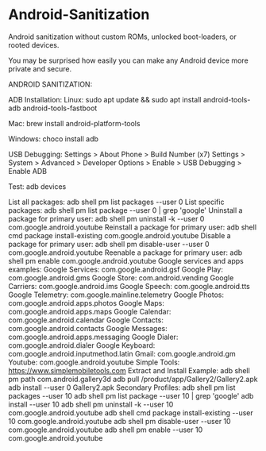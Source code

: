 # Android-Sanitization
Android sanitization without custom ROMs, unlocked boot-loaders, or rooted devices.

You may be surprised how easily you can make any Android device more private and secure. 

ANDROID SANITIZATION: 

ADB Installation: Linux: sudo apt update && sudo apt install android-tools-adb android-tools-fastboot 

Mac: brew install android-platform-tools 

Windows: choco install adb 

USB Debugging: Settings > About Phone > Build Number (x7) Settings > System > Advanced > Developer Options > Enable > USB Debugging > Enable ADB 

Test: adb devices 

List all packages: adb shell pm list packages --user 0
List specific packages: adb shell pm list package --user 0 | grep 'google'
Uninstall a package for primary user: adb shell pm uninstall -k --user 0 com.google.android.youtube 
Reinstall a package for primary user: adb shell cmd package install-existing com.google.android.youtube 
Disable a package for primary user: adb shell pm disable-user --user 0 com.google.android.youtube 
Reenable a package for primary user: adb shell pm enable com.google.android.youtube 
Google services and apps examples: 
Google Services: com.google.android.gsf 
Google Play: com.google.android.gms 
Google Store: com.android.vending 
Google Carriers: com.google.android.ims 
Google Speech: com.google.android.tts 
Google Telemetry: com.google.mainline.telemetry 
Google Photos: com.google.android.apps.photos 
Google Maps: com.google.android.apps.maps 
Google Calendar: com.google.android.calendar 
Google Contacts: com.google.android.contacts 
Google Messages: com.google.android.apps.messaging 
Google Dialer: com.google.android.dialer 
Google Keyboard: com.google.android.inputmethod.latin 
Gmail: com.google.android.gm 
Youtube: com.google.android.youtube 
Simple Tools: https://www.simplemobiletools.com 
Extract and Install Example: adb shell pm path com.android.gallery3d adb pull /product/app/Gallery2/Gallery2.apk adb install --user 0 Gallery2.apk 
Secondary Profiles: adb shell pm list packages --user 10 adb shell pm list package --user 10 | grep 'google' 
adb install --user 10 adb shell pm uninstall -k --user 10 com.google.android.youtube 
adb shell cmd package install-existing --user 10 com.google.android.youtube 
adb shell pm disable-user --user 10 com.google.android.youtube 
adb shell pm enable --user 10 com.google.android.youtube 
